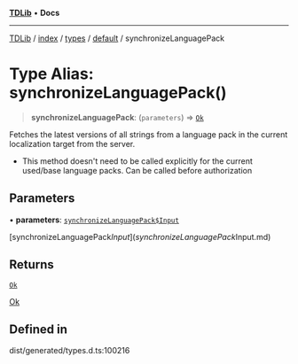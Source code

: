[**TDLib**](../../../../../../README.md) • **Docs**

***

[TDLib](../../../../../../modules.md) / [index](../../../../../README.md) / [types](../../../README.md) / [default](../README.md) / synchronizeLanguagePack

# Type Alias: synchronizeLanguagePack()

> **synchronizeLanguagePack**: (`parameters`) => [`Ok`](Ok-1.md)

Fetches the latest versions of all strings from a language pack in the current localization target from the server.

- This method doesn't need to be called explicitly for the current used/base language packs. Can be called before authorization

## Parameters

• **parameters**: [`synchronizeLanguagePack$Input`](synchronizeLanguagePack$Input.md)

[synchronizeLanguagePack$Input](synchronizeLanguagePack$Input.md)

## Returns

[`Ok`](Ok-1.md)

[Ok](Ok-1.md)

## Defined in

dist/generated/types.d.ts:100216
